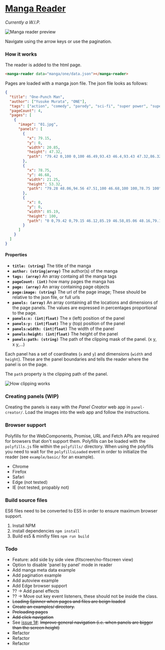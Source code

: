 # [Manga Reader](https://ricklancee.github.io/manga-reader)

*Currently a W.I.P.*

![Manga reader preview](https://github.com/ricklancee/manga-reader/blob/master/reader-preview.gif?raw=true)

Navigate using the arrow keys or use the pagination.

### How it works

The reader is added to the html page.

```html
<manga-reader data="manga/one/data.json"></manga-reader>
```

Pages are loaded with a manga json file. The json file looks as follows:

```json
{
  "title": "One-Punch Man",
  "author": ["Yusuke Murata", "ONE"],
  "tags": ["action", "comedy", "parody", "sci-fi", "super power", "supernatural"],
  "pageCount": 4,
  "pages": [
    {
      "image": "01.jpg",
      "panels": [
        {
          "x": 79.15,
          "y": 0,
          "width": 20.85,
          "height": 47.32,
          "path": "79.42 0,100 0,100 46.49,93.43 46.4,93.43 47.32,86.32 47.05,86.32 46.4,79.15 45.85"
        },
        {
          "x": 78.75,
          "y": 46.68,
          "width": 21.25,
          "height": 53.32,
          "path": "79.28 48.06,94.56 47.51,100 46.68,100 100,78.75 100"
        },
        {
          "x": 0,
          "y": 0,
          "width": 85.19,
          "height": 100,
          "path": "0 0,79.42 0,79.15 46.12,85.19 46.58,85.06 48.16,79.15 48.25,78.75 100,0 100"
        }
      ]
    }
  ]
}
```

#### Properties
- **`title: (string)`** The title of the manga
- **`author: (string|array)`** The author(s) of the manga
- **`tags: (array)`** An array containg all the manga tags
- **`pageCount: (int)`** how many pages the manga has
- **`page: (array)`** An array containing page objects
- **`page:image: (string)`** The url of the page image; These should be relative to the json file, or full urls
- **`panels: (array)`** An array containing all the locations and dimensions of the page panels. The values are expressed in percentages proportional to the page.
- **`panels:x: (int|float)`** The x (left) position of the panel
- **`panels:y: (int|float)`** The y (top) position of the panel
- **`panels:width: (int|float)`** The width of the panel
- **`panels:height: (int|float)`** The height of the panel
- **`panels:path: (string)`** The path of the clipping mask of the panel. (x y, x y,...)

Each panel has a set of coardinates (`x` and `y`) and dimensions (`width` and `height`). These are the panel boundaries and tells the reader where the panel is on the page.

The `path` property is the clipping path of the panel.

![How clipping works](https://github.com/ricklancee/manga-reader/blob/master/clip-preview.jpg?raw=true)  

### Creating panels (WIP)
Creating the panels is easy with the *Panel Creator* web app in `panel-creator/`. Load the images into the web app and follow the instructions.

### Browser support
Polyfills for the WebComponents, Promise, URL and Fetch APIs are required for browsers that don't support them. Polyfills can be loaded with the `polyfills.js` file within the `polyfills/` directory. When using the polyfills you need to wait for the `polyfillsLoaded` event in order to initialize the reader (see `example/basic/` for an example).

- Chrome  
- Firefox  
- Safari  
- Edge (not tested)  
- IE (not tested, propably not)

### Build source files
ES6 files need to be converted to ES5 in order to ensure maximum browser support.

1. Install NPM
2. install dependencies `npm install`
3. Build es5 & minifiy files `npm run build`

### Todo
- Feature: add side by side view (fitscreen/no-fitscreen view)
- Option to disable 'panel by panel' mode in reader
- Add manga meta data example
- Add pagination example
- Add autoview example
- Add Edge browser support
- ?? -> Add panel effects
- ?? -> Move out key event listeners, these should not be inside the class.
- ~~Loading Spinner when pages and files are beign loaded~~
- ~~Create an examples/ directory.~~
- ~~Preloading pages~~
- ~~Add click navigation~~
- See [issue 1#](https://github.com/ricklancee/manga-reader/issues/1): ~~Improve general navigation (i.e. when panels are bigger than the screen height)~~ 
- Refactor
- Refactor
- Refactor

